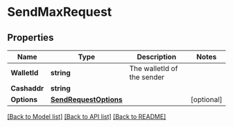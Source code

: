 # SendMaxRequest

## Properties

Name | Type | Description | Notes
------------ | ------------- | ------------- | -------------
**WalletId** | **string** | The walletId of the sender  | 
**Cashaddr** | **string** |  | 
**Options** | [**SendRequestOptions**](SendRequestOptions.md) |  | [optional] 

[[Back to Model list]](../README.md#documentation-for-models) [[Back to API list]](../README.md#documentation-for-api-endpoints) [[Back to README]](../README.md)


